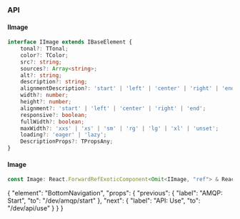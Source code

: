 

### API

#### IImage

```ts
interface IImage extends IBaseElement {
    tonal?: TTonal;
    color?: TColor;
    src?: string;
    sources?: Array<string>;
    alt?: string;
    description?: string;
    alignmentDescription?: 'start' | 'left' | 'center' | 'right' | 'end';
    width?: number;
    height?: number;
    alignment?: 'start' | 'left' | 'center' | 'right' | 'end';
    responsive?: boolean;
    fullWidth?: boolean;
    maxWidth?: 'xxs' | 'xs' | 'sm' | 'rg' | 'lg' | 'xl' | 'unset';
    loading?: 'eager' | 'lazy';
    DescriptionProps?: TPropsAny;
}
```

#### Image

```ts
const Image: React.ForwardRefExoticComponent<Omit<IImage, "ref"> & React.RefAttributes<unknown>>;
```


{
  "element": "BottomNavigation",
  "props": {
    "previous": {
      "label": "AMQP: Start",
      "to": "/dev/amqp/start"
    },
    "next": {
      "label": "API: Use",
      "to": "/dev/api/use"
    }
  }
}